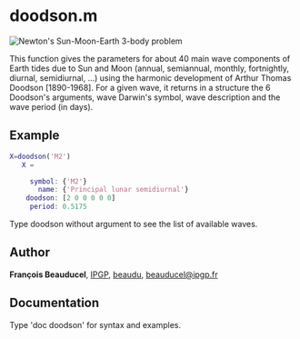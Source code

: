 # doodson.m

![Newton's Sun-Moon-Earth 3-body problem](newton_3bodyproblem.jpg)

This function gives the parameters for about 40 main wave components of Earth tides due to Sun and Moon (annual, semiannual, monthly, fortnightly, diurnal, semidiurnal, ...) using the harmonic development of Arthur Thomas Doodson [1890-1968]. For a given wave, it returns in a structure the 6 Doodson's arguments, wave Darwin's symbol, wave description and the wave period (in days).

## Example
```matlab
X=doodson('M2')
   X =

     symbol: {'M2'}
       name: {'Principal lunar semidiurnal'}
    doodson: [2 0 0 0 0 0]
     period: 0.5175
```
Type doodson without argument to see the list of available waves.

## Author
**François Beauducel**, [IPGP](www.ipgp.fr), [beaudu](https://github.com/beaudu), beauducel@ipgp.fr 

## Documentation
Type 'doc doodson' for syntax and examples.
